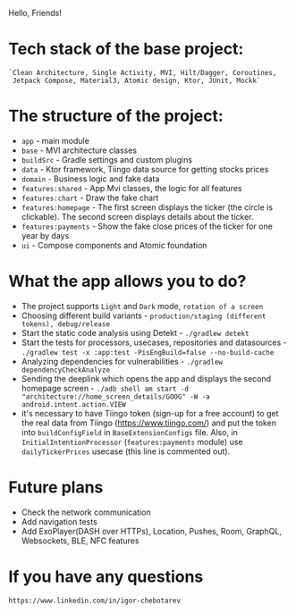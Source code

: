 Hello, Friends!   

# Tech stack of the base project:   
    `Clean Architecture, Single Activity, MVI, Hilt/Dagger, Coroutines, 
     Jetpack Compose, Material3, Atomic design, Ktor, JUnit, Mockk`

# The structure of the project:

* `app`               - main module
* `base`              - MVI architecture classes
* `buildSrc`          - Gradle settings and custom plugins
* `data`              - Ktor framework, Tiingo data source for getting stocks prices 
* `domain`            - Business logic and fake data 
* `features:shared`   - App Mvi classes, the logic for all features 
* `features:chart`    - Draw the fake chart
* `features:homepage` - The first screen displays the ticker (the circle is clickable). 
                        The second screen displays details about the ticker.
* `features:payments` - Show the fake close prices of the ticker for one year by days
* `ui`                - Compose components and Atomic foundation 

# What the app allows you to do? 

* The project supports `Light` and `Dark` mode, `rotation of a screen`
* Choosing different build variants - `production/staging (different tokens), debug/release`
* Start the static code analysis using Detekt - `./gradlew detekt`  
* Start the tests for processors, usecases, repositories and datasources - 
        `./gradlew test -x :app:test -PisEngBuild=false --no-build-cache`
* Analyzing dependencies for vulnerabilities - `./gradlew dependencyCheckAnalyze`
* Sending the deeplink which opens the app and displays the second homepage screen -
        `./adb shell am start -d "architecture://home_screen_details/GOOG" -W -a android.intent.action.VIEW` 
* it's necessary to have Tiingo token (sign-up for a free account) to get the real data from Tiingo 
  (https://www.tiingo.com/) and put the token into `buildConfigField` in `BaseExtensionConfigs` file.
  Also, in `InitialIntentionProcessor` (`features:payments` module)  use `dailyTickerPrices` usecase 
  (this line is commented out).   

# Future plans

* Check the network communication
* Add navigation tests  
* Add ExoPlayer(DASH over HTTPs), Location, Pushes, Room, GraphQL, Websockets, BLE, NFC features 

# If you have any questions

    https://www.linkedin.com/in/igor-chebotarev 
  
